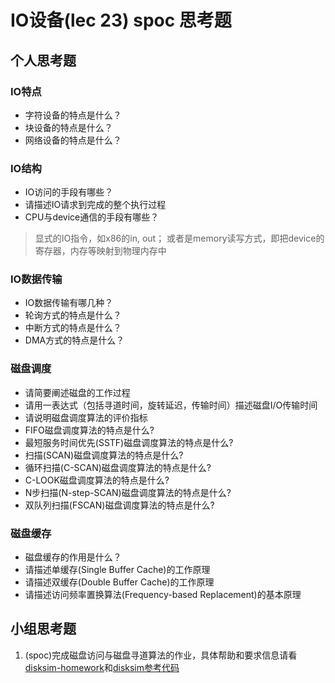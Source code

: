 # IO设备(lec 23) spoc 思考题

## 个人思考题
### IO特点 
 - 字符设备的特点是什么？
 - 块设备的特点是什么？
 - 网络设备的特点是什么？

### IO结构
 - IO访问的手段有哪些？
 - 请描述IO请求到完成的整个执行过程
 - CPU与device通信的手段有哪些？

> 显式的IO指令，如x86的in, out； 或者是memory读写方式，即把device的寄存器，内存等映射到物理内存中 

### IO数据传输
 - IO数据传输有哪几种？
 - 轮询方式的特点是什么？
 - 中断方式的特点是什么？
 - DMA方式的特点是什么？

### 磁盘调度
 - 请简要阐述磁盘的工作过程
 - 请用一表达式（包括寻道时间，旋转延迟，传输时间）描述磁盘I/O传输时间
 - 请说明磁盘调度算法的评价指标
 - FIFO磁盘调度算法的特点是什么?
 - 最短服务时间优先(SSTF)磁盘调度算法的特点是什么?
 - 扫描(SCAN)磁盘调度算法的特点是什么?
 - 循环扫描(C-SCAN)磁盘调度算法的特点是什么?
 - C-LOOK磁盘调度算法的特点是什么?
 - N步扫描(N-step-SCAN)磁盘调度算法的特点是什么?
 - 双队列扫描(FSCAN)磁盘调度算法的特点是什么?

### 磁盘缓存
 - 磁盘缓存的作用是什么？
 - 请描述单缓存(Single Buffer Cache)的工作原理
 - 请描述双缓存(Double Buffer Cache)的工作原理
 - 请描述访问频率置换算法(Frequency-based Replacement)的基本原理

## 小组思考题
 1. (spoc)完成磁盘访问与磁盘寻道算法的作业，具体帮助和要求信息请看[disksim-homework](https://github.com/chyyuu/ucore_lab/blob/master/related_info/lab8/disksim-homework.md)和[disksim参考代码](https://github.com/chyyuu/ucore_lab/blob/master/related_info/lab8/disksim-homework.md)


